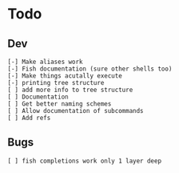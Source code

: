 # Todo

## Dev

    [-] Make aliases work
    [-] Fish documentation (sure other shells too)
    [-] Make things acutally execute
    [-] printing tree structure
    [ ] add more info to tree structure
    [ ] Documentation
    [ ] Get better naming schemes
    [ ] Allow documentation of subcommands
    [ ] Add refs

## Bugs

    [ ] fish completions work only 1 layer deep
